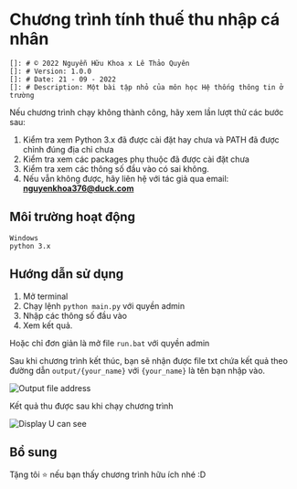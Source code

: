 # Chương trình tính thuế thu nhập cá nhân
```
[]: # © 2022 Nguyễn Hữu Khoa x Lê Thảo Quyên
[]: # Version: 1.0.0
[]: # Date: 21 - 09 - 2022
[]: # Description: Một bài tập nhỏ của môn học Hệ thống thông tin ở trường
```
Nếu chương trình chạy không thành công, hãy xem lần lượt thử các bước sau:
1. Kiểm tra xem Python 3.x đã được cài đặt hay chưa và PATH đã được chỉnh đúng địa chỉ chưa 
2. Kiểm tra xem các packages phụ thuộc đã được cài đặt chưa
3. Kiểm tra xem các thông số đầu vào có sai không.
4. Nếu vẫn không được, hãy liên hệ với tác giả qua email: **nguyenkhoa376@duck.com**

## Môi trường hoạt động

```
Windows
python 3.x
```

## Hướng dẫn sử dụng

1. Mở terminal
2. Chạy lệnh `python main.py` với quyền admin
3. Nhập các thông số đầu vào
4. Xem kết quả.

Hoặc chỉ đơn giản là mở file ```run.bat``` với quyền admin

Sau khi chương trình kết thúc, bạn sẽ nhận được file txt chứa kết quả theo đường dẫn ```output/{your_name}``` với ```{your_name}``` là tên bạn nhập vào.

![](https://img.upanh.tv/2022/09/21/image3a1dceed65d66f85.png "Output file address")


Kết quả thu được sau khi chạy chương trình

![Display U can see](https://img.upanh.tv/2022/09/21/image44af2b60639a8118.png "Display you can see after all")


## Bổ sung
Tặng tôi ⭐️ nếu bạn thấy chương trình hữu ích nhé :D

